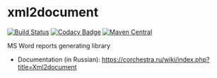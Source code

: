 # xml2document
[![Build Status](https://ci.corchestra.ru/buildStatus/icon?job=xml2document/master)](https://ci.corchestra.ru/job/xml2document/job/master/)
[![Codacy Badge](https://api.codacy.com/project/badge/Grade/5273be0fc70b4c6892c2cec5101d121c)](https://www.codacy.com/app/anlug1/xml2document?utm_source=github.com&amp;utm_medium=referral&amp;utm_content=CourseOrchestra/xml2document&amp;utm_campaign=Badge_Grade)
[![Maven Central](https://maven-badges.herokuapp.com/maven-central/ru.curs/xml2document/badge.svg)](https://maven-badges.herokuapp.com/maven-central/ru.curs/xml2document)

MS Word reports generating library

* Documentation (in Russian): https://corchestra.ru/wiki/index.php?title=Xml2document
